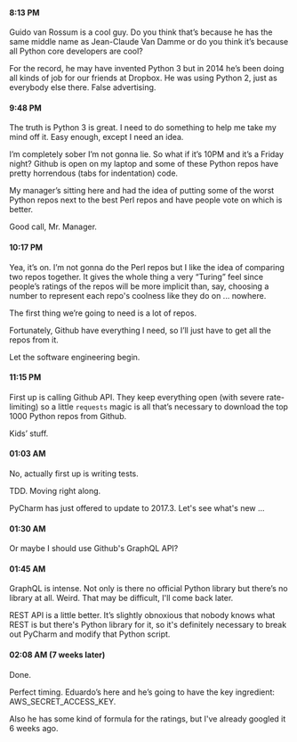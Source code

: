 #### 8:13 PM
Guido van Rossum is a cool guy. 
Do you think that’s because he has the same middle name as Jean-Claude Van Damme 
or do you think it’s because all Python core developers are cool?

For the record, he may have invented Python 3
but in 2014 he’s been doing all kinds of job for our friends at Dropbox.
He was using Python 2, just as everybody else there. False advertising.

#### 9:48 PM
The truth is Python 3 is great. 
I need to do something to help me take my mind off it.
Easy enough, except I need an idea.

I’m completely sober I’m not gonna lie.
So what if it’s 10PM and it’s a Friday night?
Github is open on my laptop and some of these Python repos have pretty horrendous (tabs for indentation) code.

My manager’s sitting here and had the idea of putting some of the worst Python repos
next to the best Perl repos and have people vote on which is better.

Good call, Mr. Manager.

#### 10:17 PM
Yea, it’s on. I’m not gonna do the Perl repos but I like the idea of comparing two repos together.
It gives the whole thing a very “Turing” feel since people’s ratings of the repos 
will be more implicit than, say, choosing a number to represent each repo's coolness 
like they do on ... nowhere.


The first thing we’re going to need is a lot of repos.

Fortunately, Github have everything I need, so I’ll just have to get all the repos from it.

Let the software engineering begin.

#### 11:15 PM

First up is calling Github API. They keep
everything open (with severe rate-limiting) so a little ```requests``` magic is all that’s necessary 
to download the top 1000 Python repos from Github.

Kids’ stuff.

#### 01:03 AM
No, actually first up is writing tests.

TDD. Moving right along.

PyCharm has just offered to update to 2017.3. Let's see what's new ...

#### 01:30 AM
Or maybe I should use Github's GraphQL API?

#### 01:45 AM
GraphQL is intense. Not only is there no
official Python library but there’s no library at all. Weird. That may be difficult, I'll come back later.

REST API is a little better. It’s
slightly obnoxious that nobody knows what REST is but there's Python library for it, so
it's definitely necessary to break out PyCharm and modify that Python script.

#### 02:08 AM (7 weeks later)
Done.

Perfect timing. Eduardo’s here and he’s
going to have the key ingredient: AWS_SECRET_ACCESS_KEY.

Also he has some kind of formula for the ratings, but I've already googled it 6 weeks ago.
